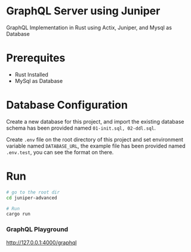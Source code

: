 # GraphQL Server using Juniper

GraphQL Implementation in Rust using Actix, Juniper, and Mysql as Database

# Prerequites

- Rust Installed
- MySql as Database

# Database Configuration

Create a new database for this project, and import the existing database schema has been provided named `01-init.sql, 02-ddl.sql`.

Create `.env` file on the root directory of this project and set environment variable named `DATABASE_URL`, the example file has been provided named `.env.test`, you can see the format on there.

# Run

```sh
# go to the root dir
cd juniper-advanced

# Run
cargo run
```

### GraphQL Playground

http://127.0.0.1:4000/graphql
